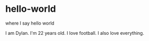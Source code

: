 # hello-world
where I say hello world

I am Dylan. I'm 22 years old. I love football.
I also love everything.
